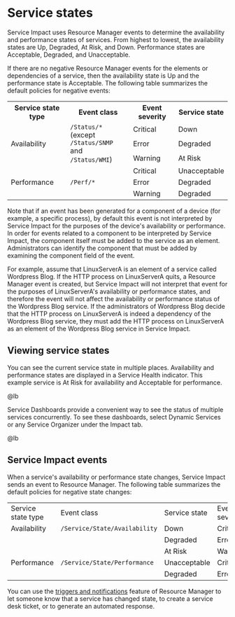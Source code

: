 # Service states

Service Impact uses Resource Manager events to determine the
availability and performance states of services. From highest to lowest,
the availability states are Up, Degraded, At Risk, and Down. Performance
states are Acceptable, Degraded, and Unacceptable.

If there are no negative Resource Manager events for the elements or
dependencies of a service, then the availability state is Up and the
performance state is Acceptable. The following table summarizes the
default policies for negative events:

<table>
<tbody>
<tr markdown="1">
<th>Service state type</th>
<th>Event class</th>
<th>Event severity</th>
<th>Service state</th>
</tr>

<tr markdown="1">
<td rowspan="3">Availability</td>
<td rowspan="3"><code>/Status/*</code><br />
(except <code>/Status/SNMP</code><br />
and <code>/Status/WMI</code>)</td>
<td>Critical</td>
<td>Down</td>
</tr>
<tr markdown="1">
<td>Error</td>
<td>Degraded</td>
</tr>
<tr markdown="1">
<td>Warning</td>
<td>At Risk</td>
</tr>
<tr markdown="1">
<td rowspan="3">Performance</td>
<td rowspan="3"><code>/Perf/*</code></td>
<td>Critical</td>
<td>Unacceptable</td>
</tr>
<tr markdown="1">
<td>Error</td>
<td>Degraded</td>
</tr>
<tr markdown="1">
<td>Warning</td>
<td>Degraded</td>
</tr>
</tbody>
</table>

Note that if an event has been generated for a component of a device
(for example, a specific process), by default this event is not
interpreted by Service Impact for the purposes of the device's
availability or performance. In order for events related to a component
to be interpreted by Service Impact, the component itself must be added
to the service as an element. Administrators can identify the component
that must be added by examining the component field of the event.

For example, assume that LinuxServerA is an element of a service called
Wordpress Blog. If the HTTP process on LinuxServerA quits, a Resource
Manager event is created, but Service Impact will not interpret that
event for the purposes of LinuxServerA's availability or performance
states, and therefore the event will not affect the availability or
performance status of the Wordpress Blog service. If the administrators
of Wordpress Blog decide that the HTTP process on LinuxServerA is indeed
a dependency of the Wordpress Blog service, they must add the HTTP
process on LinuxServerA as an element of the Wordpress Blog service in
Service Impact.

## Viewing service states

You can see the current service state in multiple places. Availability
and performance states are displayed in a Service Health indicator. This
example service is At Risk for availability and Acceptable for
performance.

@lb[](img/service-states-image5.png)

Service Dashboards provide a convenient way to see the status of
multiple services concurrently. To see these dashboards, select Dynamic
Services or any Service Organizer under the Impact tab.

@lb[](img/service-states-image2.png)

## Service Impact events

When a service's availability or performance state changes, Service
Impact sends an event to Resource Manager. The following table
summarizes the default policies for negative state changes:

|                    |                                                              |               |                |
|--------------------|--------------------------------------------------------------|---------------|----------------|
| Service state type | Event class                                                  | Service state | Event severity |
| Availability       | `/Service/State/Availability`                 | Down          | Critical       |
|                    |                                                              | Degraded      | Error          |
|                    |                                                              | At Risk       | Warning        |
| Performance        | `/Service/State/Performance` | Unacceptable  | Critical       |
|                    |                                                              | Degraded      | Error          |

You can use the [triggers and notifications](/not-migrated.html)
feature of Resource Manager to let someone know that a service has
changed state, to create a service desk ticket, or to generate an
automated response.


